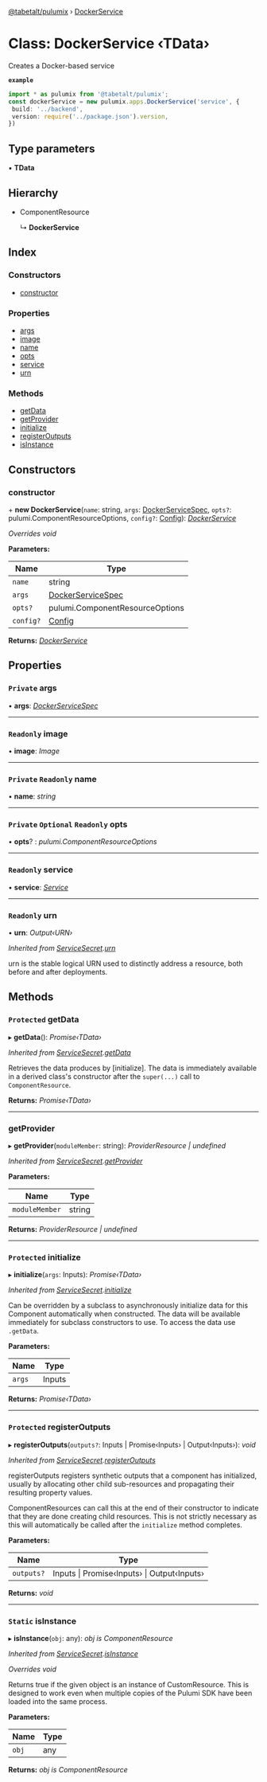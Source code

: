 [@tabetalt/pulumix](../README.md) › [DockerService](dockerservice.md)

# Class: DockerService ‹**TData**›

Creates a Docker-based service

**`example`** 
```typescript
import * as pulumix from '@tabetalt/pulumix';
const dockerService = new pulumix.apps.DockerService('service', {
 build: '../backend',
 version: require('../package.json').version,
})
```

## Type parameters

▪ **TData**

## Hierarchy

* ComponentResource

  ↳ **DockerService**

## Index

### Constructors

* [constructor](dockerservice.md#constructor)

### Properties

* [args](dockerservice.md#private-args)
* [image](dockerservice.md#readonly-image)
* [name](dockerservice.md#private-readonly-name)
* [opts](dockerservice.md#private-optional-readonly-opts)
* [service](dockerservice.md#readonly-service)
* [urn](dockerservice.md#readonly-urn)

### Methods

* [getData](dockerservice.md#protected-getdata)
* [getProvider](dockerservice.md#getprovider)
* [initialize](dockerservice.md#protected-initialize)
* [registerOutputs](dockerservice.md#protected-registeroutputs)
* [isInstance](dockerservice.md#static-isinstance)

## Constructors

###  constructor

\+ **new DockerService**(`name`: string, `args`: [DockerServiceSpec](../interfaces/dockerservicespec.md), `opts?`: pulumi.ComponentResourceOptions, `config?`: [Config](config.md)): *[DockerService](dockerservice.md)*

*Overrides void*

**Parameters:**

Name | Type |
------ | ------ |
`name` | string |
`args` | [DockerServiceSpec](../interfaces/dockerservicespec.md) |
`opts?` | pulumi.ComponentResourceOptions |
`config?` | [Config](config.md) |

**Returns:** *[DockerService](dockerservice.md)*

## Properties

### `Private` args

• **args**: *[DockerServiceSpec](../interfaces/dockerservicespec.md)*

___

### `Readonly` image

• **image**: *Image*

___

### `Private` `Readonly` name

• **name**: *string*

___

### `Private` `Optional` `Readonly` opts

• **opts**? : *pulumi.ComponentResourceOptions*

___

### `Readonly` service

• **service**: *[Service](service.md)*

___

### `Readonly` urn

• **urn**: *Output‹URN›*

*Inherited from [ServiceSecret](servicesecret.md).[urn](servicesecret.md#readonly-urn)*

urn is the stable logical URN used to distinctly address a resource, both before and after
deployments.

## Methods

### `Protected` getData

▸ **getData**(): *Promise‹TData›*

*Inherited from [ServiceSecret](servicesecret.md).[getData](servicesecret.md#protected-getdata)*

Retrieves the data produces by [initialize].  The data is immediately available in a
derived class's constructor after the `super(...)` call to `ComponentResource`.

**Returns:** *Promise‹TData›*

___

###  getProvider

▸ **getProvider**(`moduleMember`: string): *ProviderResource | undefined*

*Inherited from [ServiceSecret](servicesecret.md).[getProvider](servicesecret.md#getprovider)*

**Parameters:**

Name | Type |
------ | ------ |
`moduleMember` | string |

**Returns:** *ProviderResource | undefined*

___

### `Protected` initialize

▸ **initialize**(`args`: Inputs): *Promise‹TData›*

*Inherited from [ServiceSecret](servicesecret.md).[initialize](servicesecret.md#protected-initialize)*

Can be overridden by a subclass to asynchronously initialize data for this Component
automatically when constructed.  The data will be available immediately for subclass
constructors to use.  To access the data use `.getData`.

**Parameters:**

Name | Type |
------ | ------ |
`args` | Inputs |

**Returns:** *Promise‹TData›*

___

### `Protected` registerOutputs

▸ **registerOutputs**(`outputs?`: Inputs | Promise‹Inputs› | Output‹Inputs›): *void*

*Inherited from [ServiceSecret](servicesecret.md).[registerOutputs](servicesecret.md#protected-registeroutputs)*

registerOutputs registers synthetic outputs that a component has initialized, usually by
allocating other child sub-resources and propagating their resulting property values.

ComponentResources can call this at the end of their constructor to indicate that they are
done creating child resources.  This is not strictly necessary as this will automatically be
called after the `initialize` method completes.

**Parameters:**

Name | Type |
------ | ------ |
`outputs?` | Inputs &#124; Promise‹Inputs› &#124; Output‹Inputs› |

**Returns:** *void*

___

### `Static` isInstance

▸ **isInstance**(`obj`: any): *obj is ComponentResource*

*Inherited from [ServiceSecret](servicesecret.md).[isInstance](servicesecret.md#static-isinstance)*

*Overrides void*

Returns true if the given object is an instance of CustomResource.  This is designed to work even when
multiple copies of the Pulumi SDK have been loaded into the same process.

**Parameters:**

Name | Type |
------ | ------ |
`obj` | any |

**Returns:** *obj is ComponentResource*
